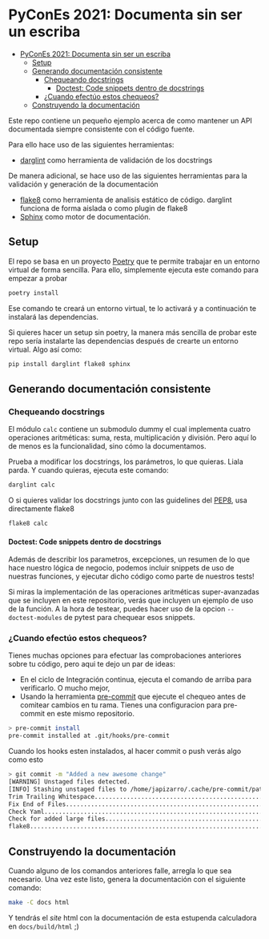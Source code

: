 # PyConEs 2021: Documenta sin ser un escriba

- [PyConEs 2021: Documenta sin ser un escriba](#pycones-2021-documenta-sin-ser-un-escriba)
  - [Setup](#setup)
  - [Generando documentación consistente](#generando-documentación-consistente)
    - [Chequeando docstrings](#chequeando-docstrings)
      - [Doctest: Code snippets dentro de docstrings](#doctest-code-snippets-dentro-de-docstrings)
    - [¿Cuando efectúo estos chequeos?](#cuando-efectúo-estos-chequeos)
  - [Construyendo la documentación](#construyendo-la-documentación)

Este repo contiene un pequeño ejemplo acerca de como mantener un API documentada siempre consistente con el código fuente.

Para ello hace uso de las siguientes herramientas:

- [darglint][darglint] como herramienta de validación de los docstrings

De manera adicional, se hace uso de las siguientes herramientas para la validación y generación de la documentación

- [flake8][flake8] como herramienta de analisis estático de código. darglint funciona de forma aislada o como plugin de flake8
- [Sphinx][sphinx] como motor de documentación.

## Setup

El repo se basa en un proyecto [Poetry][poetry] que te permite trabajar en un entorno virtual de forma sencilla. Para ello, simplemente ejecuta este comando para empezar a probar

```sh
poetry install
```

Ese comando te creará un entorno virtual, te lo activará y a continuación te instalará las dependencias.

Si quieres hacer un setup sin poetry, la manera más sencilla de probar este repo sería instalarte las dependencias después de crearte un entorno virtual. Algo así como:

```sh
pip install darglint flake8 sphinx
```

## Generando documentación consistente

### Chequeando docstrings

El módulo `calc` contiene un submodulo dummy el cual implementa cuatro operaciones aritméticas: suma, resta, multiplicación y división. Pero aquí lo de menos es la funcionalidad, sino cómo la documentamos.

Prueba a modificar los docstrings, los parámetros, lo que quieras. Liala parda. Y cuando quieras, ejecuta este comando:

```sh
darglint calc
```

O si quieres validar los docstrings junto con las guidelines del [PEP8][pep8], usa directamente flake8

```sh
flake8 calc
```

#### Doctest: Code snippets dentro de docstrings

Además de describir los parametros, excepciones, un resumen de lo que hace nuestro lógica de negocio, podemos incluir snippets de uso de nuestras funciones, y ejecutar dicho código como parte de nuestros tests!

Si miras la implementación de las operaciones aritméticas super-avanzadas que se incluyen en este repositorio, verás que incluyen un ejemplo de uso de la función. A la hora de testear, puedes hacer uso de la opcion `--doctest-modules` de pytest para chequear esos snippets.

### ¿Cuando efectúo estos chequeos?

Tienes muchas opciones para efectuar las comprobaciones anteriores sobre tu código, pero aqui te dejo un par de ideas:

- En el ciclo de Integración continua, ejecuta el comando de arriba para verificarlo. O mucho mejor,
- Usando la herramienta [pre-commit](https://pre-commit.com/) que ejecute el chequeo antes de comitear cambios en tu rama. Tienes una configuracion para pre-commit en este mismo repositorio.

```sh
> pre-commit install
pre-commit installed at .git/hooks/pre-commit
```

Cuando los hooks esten instalados, al hacer commit o push verás algo como esto

```sh
> git commit -m "Added a new awesome change"
[WARNING] Unstaged files detected.
[INFO] Stashing unstaged files to /home/japizarro/.cache/pre-commit/patch1632760228-11911.
Trim Trailing Whitespace.................................................Passed
Fix End of Files.........................................................Passed
Check Yaml...............................................................Passed
Check for added large files..............................................Passed
flake8...................................................................Passed
```

## Construyendo la documentación

Cuando alguno de los comandos anteriores falle, arregla lo que sea necesario. Una vez este listo, genera la documentación con el siguiente comando:

```sh
make -C docs html
```

Y tendrás el _site_ html con la documentación de esta estupenda calculadora en `docs/build/html` ;)

[darglint]: https://pypi.org/project/darglint/
[flake8]: https://gitlab.com/pycqa/flake8
[sphinx]: https://www.sphinx-doc.org/en/master/
[poetry]: https://python-poetry.org/
[pep8]: https://www.python.org/dev/peps/pep-0008/
